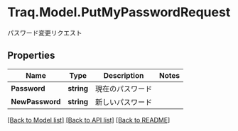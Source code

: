 # Traq.Model.PutMyPasswordRequest
パスワード変更リクエスト

## Properties

Name | Type | Description | Notes
------------ | ------------- | ------------- | -------------
**Password** | **string** | 現在のパスワード | 
**NewPassword** | **string** | 新しいパスワード | 

[[Back to Model list]](../../README.md#documentation-for-models) [[Back to API list]](../../README.md#documentation-for-api-endpoints) [[Back to README]](../../README.md)

